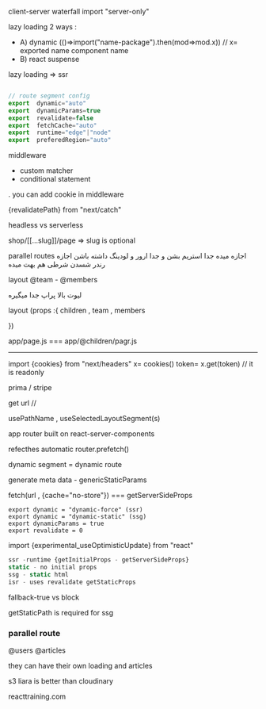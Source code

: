 client-server waterfall
import "server-only"

lazy loading 2 ways :

- A) dynamic (()=>import("name-package").then(mod=>mod.x)) // x= exported name component name
- B) react suspense

lazy loading => ssr

```javascript

// route segment config
export  dynamic="auto"
export  dynamicParams=true
export  revalidate=false
export  fetchCache="auto"
export  runtime="edge"|"node"
export  preferedRegion="auto"


```

middleware

- custom matcher
- conditional statement

. you can add cookie in middleware

{revalidatePath} from "next/catch"

headless vs serverless

shop/[[...slug]]/page => slug is optional

parallel routes
اجازه میده جدا استریم بشن
و جدا ارور و لودینگ داشته باشن
اجازه رندر شسدن شرطی هم بهت میده

layout @team - @members

لیوت بالا پراپ جدا میگیره

layout (props :{
children , team , members

})

app/page.js === app/@children/pagr.js

---

import {cookies} from "next/headers"
x= cookies()
token= x.get(token) // it is readonly

prima / stripe

get url //

usePathName , useSelectedLayoutSegment(s)

app router built on react-server-components

<Link> refecthes automatic 
router.prefetch()

dynamic segment = dynamic route

generate meta data - genericStaticParams

fetch(url , {cache="no-store"}) === getServerSideProps

```
export dynamic = "dynamic-force" (ssr)
export dynamic = "dynamic-static" (ssg)
export dynamicParams = true
export revalidate = 0

```

import {experimental_useOptimisticUpdate} from "react"

```javascript
ssr -runtime {getInitialProps - getServerSideProps}
static - no initial props
ssg - static html
isr - uses revalidate getStaticProps


```

fallback-true vs block

getStaticPath is required for ssg

### parallel route

@users
@articles

they can have their own loading and articles

s3 liara is better than cloudinary

reacttraining.com
